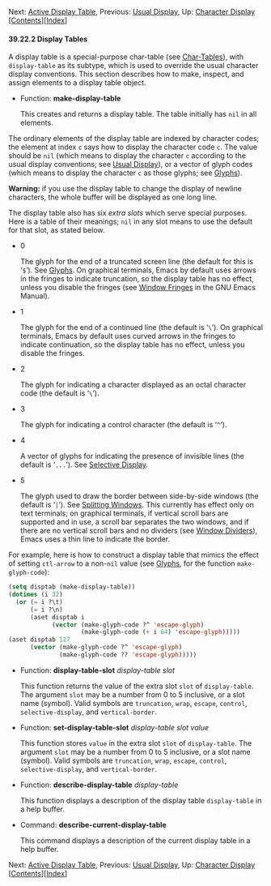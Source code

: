 

Next: [Active Display Table](Active-Display-Table.html), Previous: [Usual Display](Usual-Display.html), Up: [Character Display](Character-Display.html)   \[[Contents](index.html#SEC_Contents "Table of contents")]\[[Index](Index.html "Index")]

#### 39.22.2 Display Tables

A display table is a special-purpose char-table (see [Char-Tables](Char_002dTables.html)), with `display-table` as its subtype, which is used to override the usual character display conventions. This section describes how to make, inspect, and assign elements to a display table object.

*   Function: **make-display-table**

    This creates and returns a display table. The table initially has `nil` in all elements.

The ordinary elements of the display table are indexed by character codes; the element at index `c` says how to display the character code `c`. The value should be `nil` (which means to display the character `c` according to the usual display conventions; see [Usual Display](Usual-Display.html)), or a vector of glyph codes (which means to display the character `c` as those glyphs; see [Glyphs](Glyphs.html)).

**Warning:** if you use the display table to change the display of newline characters, the whole buffer will be displayed as one long line.

The display table also has six *extra slots* which serve special purposes. Here is a table of their meanings; `nil` in any slot means to use the default for that slot, as stated below.

*   0

    The glyph for the end of a truncated screen line (the default for this is ‘`$`’). See [Glyphs](Glyphs.html). On graphical terminals, Emacs by default uses arrows in the fringes to indicate truncation, so the display table has no effect, unless you disable the fringes (see [Window Fringes](https://www.gnu.org/software/emacs/manual/html_node/emacs/Fringes.html#Fringes) in the GNU Emacs Manual).

*   1

    The glyph for the end of a continued line (the default is ‘`\`’). On graphical terminals, Emacs by default uses curved arrows in the fringes to indicate continuation, so the display table has no effect, unless you disable the fringes.

*   2

    The glyph for indicating a character displayed as an octal character code (the default is ‘`\`’).

*   3

    The glyph for indicating a control character (the default is ‘`^`’).

*   4

    A vector of glyphs for indicating the presence of invisible lines (the default is ‘`...`’). See [Selective Display](Selective-Display.html).

*   5

    The glyph used to draw the border between side-by-side windows (the default is ‘`|`’). See [Splitting Windows](Splitting-Windows.html). This currently has effect only on text terminals; on graphical terminals, if vertical scroll bars are supported and in use, a scroll bar separates the two windows, and if there are no vertical scroll bars and no dividers (see [Window Dividers](Window-Dividers.html)), Emacs uses a thin line to indicate the border.

For example, here is how to construct a display table that mimics the effect of setting `ctl-arrow` to a non-`nil` value (see [Glyphs](Glyphs.html), for the function `make-glyph-code`):

```lisp
(setq disptab (make-display-table))
(dotimes (i 32)
  (or (= i ?\t)
      (= i ?\n)
      (aset disptab i
            (vector (make-glyph-code ?^ 'escape-glyph)
                    (make-glyph-code (+ i 64) 'escape-glyph)))))
(aset disptab 127
      (vector (make-glyph-code ?^ 'escape-glyph)
              (make-glyph-code ?? 'escape-glyph)))))
```

*   Function: **display-table-slot** *display-table slot*

    This function returns the value of the extra slot `slot` of `display-table`. The argument `slot` may be a number from 0 to 5 inclusive, or a slot name (symbol). Valid symbols are `truncation`, `wrap`, `escape`, `control`, `selective-display`, and `vertical-border`.

<!---->

*   Function: **set-display-table-slot** *display-table slot value*

    This function stores `value` in the extra slot `slot` of `display-table`. The argument `slot` may be a number from 0 to 5 inclusive, or a slot name (symbol). Valid symbols are `truncation`, `wrap`, `escape`, `control`, `selective-display`, and `vertical-border`.

<!---->

*   Function: **describe-display-table** *display-table*

    This function displays a description of the display table `display-table` in a help buffer.

<!---->

*   Command: **describe-current-display-table**

    This command displays a description of the current display table in a help buffer.

Next: [Active Display Table](Active-Display-Table.html), Previous: [Usual Display](Usual-Display.html), Up: [Character Display](Character-Display.html)   \[[Contents](index.html#SEC_Contents "Table of contents")]\[[Index](Index.html "Index")]
